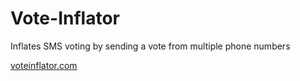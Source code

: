 Vote-Inflator
=============

Inflates SMS voting by sending a vote from multiple phone numbers

[voteinflator.com](http://jcu.lv/13SbEOF)
